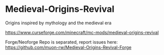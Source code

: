 # Medieval-Origins-Revival
Origins inspired by mythology and the medieval era

https://www.curseforge.com/minecraft/mc-mods/medieval-origins-revival


Forge/Neoforge Repo is separated, report issues here:
https://github.com/muon-rw/Medieval-Origins-Revival-Forge
